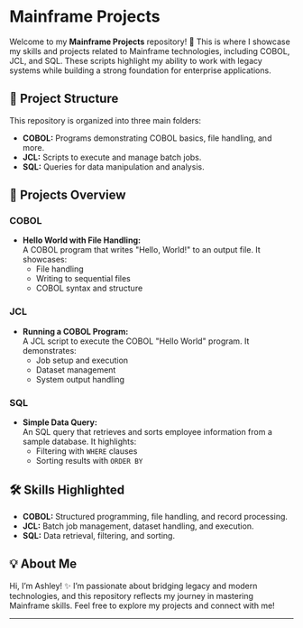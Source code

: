 # Mainframe Projects

Welcome to my **Mainframe Projects** repository! 🚀 This is where I showcase my skills and projects related to Mainframe technologies, including COBOL, JCL, and SQL. These scripts highlight my ability to work with legacy systems while building a strong foundation for enterprise applications.

## 📂 Project Structure
This repository is organized into three main folders:
- **COBOL:** Programs demonstrating COBOL basics, file handling, and more.
- **JCL:** Scripts to execute and manage batch jobs.
- **SQL:** Queries for data manipulation and analysis.

## 📜 Projects Overview
### COBOL
- **Hello World with File Handling:**  
  A COBOL program that writes "Hello, World!" to an output file. It showcases:
  - File handling
  - Writing to sequential files
  - COBOL syntax and structure

### JCL
- **Running a COBOL Program:**  
  A JCL script to execute the COBOL "Hello World" program. It demonstrates:
  - Job setup and execution
  - Dataset management
  - System output handling

### SQL
- **Simple Data Query:**  
  An SQL query that retrieves and sorts employee information from a sample database. It highlights:
  - Filtering with `WHERE` clauses
  - Sorting results with `ORDER BY`

## 🛠️ Skills Highlighted
- **COBOL:** Structured programming, file handling, and record processing.
- **JCL:** Batch job management, dataset handling, and execution.
- **SQL:** Data retrieval, filtering, and sorting.

## 💡 About Me
Hi, I’m Ashley! ✨ I’m passionate about bridging legacy and modern technologies, and this repository reflects my journey in mastering Mainframe skills. Feel free to explore my projects and connect with me!

---

